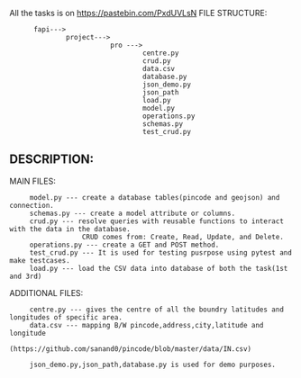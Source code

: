 All the tasks is on https://pastebin.com/PxdUVLsN
FILE STRUCTURE:
          
          fapi--->
                  project--->
                             pro --->
                                     centre.py
                                     crud.py
                                     data.csv
                                     database.py
                                     json_demo.py
                                     json_path
                                     load.py
                                     model.py
                                     operations.py
                                     schemas.py
                                     test_crud.py
                                 
                                 

DESCRIPTION:
--------------

MAIN FILES:
         
         model.py --- create a database tables(pincode and geojson) and connection.
         schemas.py --- create a model attribute or columns.
         crud.py --- resolve queries with reusable functions to interact with the data in the database.
                      CRUD comes from: Create, Read, Update, and Delete.
         operations.py --- create a GET and POST method. 
         test_crud.py --- It is used for testing pusrpose using pytest and make testcases.
         load.py --- load the CSV data into database of both the task(1st and 3rd)

ADDITIONAL FILES:
         
         centre.py --- gives the centre of all the boundry latitudes and longitudes of specific area.
         data.csv --- mapping B/W pincode,address,city,latitude and longitude
                      (https://github.com/sanand0/pincode/blob/master/data/IN.csv)
         
         json_demo.py,json_path,database.py is used for demo purposes.
         
         
               
